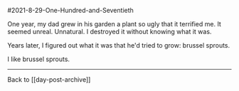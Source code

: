 #2021-8-29-One-Hundred-and-Seventieth

One year, my dad grew in his garden a plant so ugly that it terrified me.  It seemed unreal.  Unnatural.  I destroyed it without knowing what it was.

Years later, I figured out what it was that he'd tried to grow: brussel sprouts.

I like brussel sprouts.

---
Back to [[day-post-archive]]